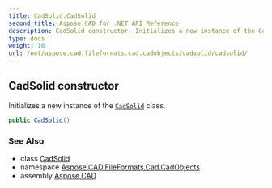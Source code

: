 ```yaml
---
title: CadSolid.CadSolid
second_title: Aspose.CAD for .NET API Reference
description: CadSolid constructor. Initializes a new instance of the CadSolid class
type: docs
weight: 10
url: /net/aspose.cad.fileformats.cad.cadobjects/cadsolid/cadsolid/
---
```

## CadSolid constructor

Initializes a new instance of the [`CadSolid`](../) class.

```csharp
public CadSolid()
```

### See Also

* class [CadSolid](../)
* namespace [Aspose.CAD.FileFormats.Cad.CadObjects](../../cadsolid/)
* assembly [Aspose.CAD](../../../)


